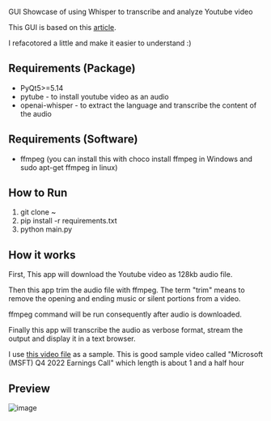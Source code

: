 GUI Showcase of using Whisper to transcribe and analyze Youtube video

This GUI is based on this <a href="https://analyzingalpha.com/openai-whisper-python-tutorial">article</a>.

I refacotored a little and make it easier to understand :)

## Requirements (Package)
* PyQt5>=5.14
* pytube - to install youtube video as an audio
* openai-whisper - to extract the language and transcribe the content of the audio

## Requirements (Software)
* ffmpeg (you can install this with choco install ffmpeg in Windows and sudo apt-get ffmpeg in linux)

## How to Run
1. git clone ~
2. pip install -r requirements.txt
3. python main.py

## How it works
First, This app will download the Youtube video as 128kb audio file.

Then this app trim the audio file with ffmpeg. The term "trim" means to remove the opening and ending music or silent portions from a video.

ffmpeg command will be run consequently after audio is downloaded.

Finally this app will transcribe the audio as verbose format, stream the output and display it in a text browser.

I use <a href="https://www.youtube.com/watch?v=3haowENzdLo">this video file</a> as a sample. This is good sample video called "Microsoft (MSFT) Q4 2022 Earnings Call" which length is about 1 and a half hour

## Preview
![image](https://github.com/yjg30737/whisper_transcribe_youtube_video_example_gui/assets/55078043/37762c36-e3e9-44f5-9db3-336459ac2e4d)
